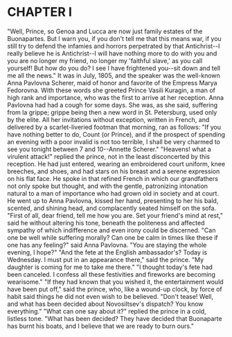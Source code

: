 # CHAPTER I
"Well, Prince, so Genoa and Lucca are now just family estates of the Buonapartes. But I warn you, if you don't tell me that this means war, if you still try to defend the infamies and horrors perpetrated by that Antichrist--I really believe he is Antichrist--I will have nothing more to do with you and you are no longer my friend, no longer my 'faithful slave,' as you call yourself! But how do you do? I see I have frightened you--sit down and tell me all the news."
It was in July, 1805, and the speaker was the well-known Anna Pavlovna Scherer, maid of honor and favorite of the Empress Marya Fedorovna. With these words she greeted Prince Vasili Kuragin, a man of high rank and importance, who was the first to arrive at her reception. Anna Pavlovna had had a cough for some days. She was, as she said, suffering from la grippe; grippe being then a new word in St. Petersburg, used only by the elite.
All her invitations without exception, written in French, and delivered by a scarlet-liveried footman that morning, ran as follows:
"If you have nothing better to do, Count (or Prince), and if the prospect of spending an evening with a poor invalid is not too terrible, I shall be very charmed to see you tonight between 7 and 10--Annette Scherer."
"Heavens! what a virulent attack!" replied the prince, not in the least disconcerted by this reception. He had just entered, wearing an embroidered court uniform, knee breeches, and shoes, and had stars on his breast and a serene expression on his flat face. He spoke in that refined French in which our grandfathers not only spoke but thought, and with the gentle, patronizing intonation natural to a man of importance who had grown old in society and at court. He went up to Anna Pavlovna, kissed her hand, presenting to her his bald, scented, and shining head, and complacently seated himself on the sofa.
"First of all, dear friend, tell me how you are. Set your friend's mind at rest," said he without altering his tone, beneath the politeness and affected sympathy of which indifference and even irony could be discerned.
"Can one be well while suffering morally? Can one be calm in times like these if one has any feeling?" said Anna Pavlovna. "You are staying the whole evening, I hope?"
"And the fete at the English ambassador's? Today is Wednesday. I must put in an appearance there," said the prince. "My daughter is coming for me to take me there."
"I thought today's fete had been canceled. I confess all these festivities and fireworks are becoming wearisome."
"If they had known that you wished it, the entertainment would have been put off," said the prince, who, like a wound-up clock, by force of habit said things he did not even wish to be believed.
"Don't tease! Well, and what has been decided about Novosiltsev's dispatch? You know everything."
"What can one say about it?" replied the prince in a cold, listless tone. "What has been decided? They have decided that Buonaparte has burnt his boats, and I believe that we are ready to burn ours."